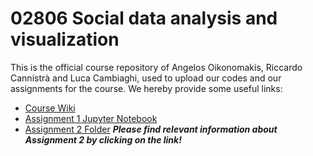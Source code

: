 # 02806 Social data analysis and visualization
This is the official course repository of Angelos Oikonomakis, Riccardo Cannistrà and Luca Cambiaghi, used to upload our codes and our assignments for the course. We hereby provide some useful links:
* [Course Wiki](https://github.com/suneman/socialdataanalysis2017/wiki)
* [Assignment 1 Jupyter Notebook](http://nbviewer.jupyter.org/github/suneman/socialdataanalysis2017/blob/master/assignments/Assignment1.ipynb)
* [Assignment 2 Folder](https://github.com/oikonang/social_data_visualization/tree/master/Assignments/Assignment_2) ***Please find relevant information about Assignment 2 by clicking on the link!***

